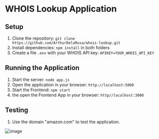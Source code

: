 # WHOIS Lookup Application

## Setup

1. Clone the repository: `git clone https://github.com/ArthurDelaRosa/whois-lookup.git`
2. Install dependencies: `npm install` in both folders
3. Create a file `.env` with your WHOIS API key: `APIKEY=YOUR_WHOIS_API_KEY`



## Running the Application

1. Start the server: `node app.js`
2. Open the application in your browser: `http://localhost:5000`
3. Start the Frontend: `npm start` 
4. the open the Frontend App in your browser: `http//localhost:3000`


## Testing

1. Use the domain "amazon.com" to test the application.
  
 ![image](https://github.com/user-attachments/assets/29593946-9344-4322-ad8b-bfbf74614576)
